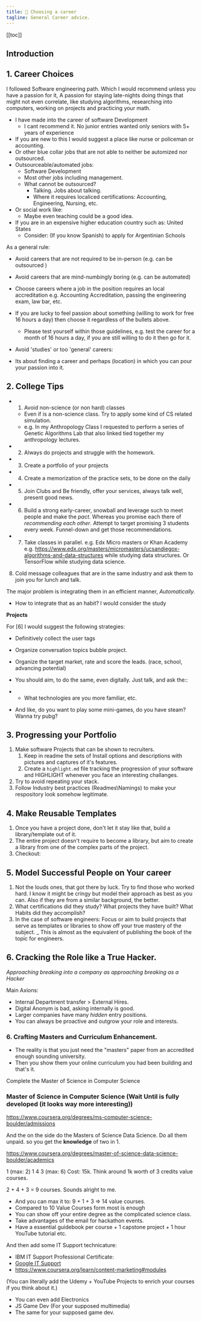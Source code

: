 ```yaml
---
title: 💼 Choosing a career
tagline: General Career advice.
---
```



[[toc]]



## Introduction


## 1. Career Choices

I followed Software engineering path. Which I would recommend unless you have a passion for it, A passion for staying late-nights doing things that might not even correlate, like studying algorithms, researching into computers, working on projects and practicing your math.

- I have made into the career of software Development
  - I cant recommend it. No junior entries wanted only seniors with 5+ years of experience
- If you are new to this I would suggest a place like nurse or policeman or accounting.
- Or other blue collar jobs that are not able to neither be automized nor outsourced.
- Outsourceable/automated jobs: 
  - Software Development
  - Most other jobs including management.
  - What cannot be outsourced?
    - Talking. Jobs about talking.
    - Where it requires localiced certifications: Accounting, Engineering, Nursing, etc.
- Or social work like:
  - Maybe even teaching could be a good idea.
- If you are in an expensive higher education country such as: United States
	- Consider: (If you know Spanish) to apply for Argentinian Schools

As a general rule:
- Avoid careers that are not required to be in-person (e.g. can be outsourced )
- Avoid careers that are mind-numbingly boring (e.g. can be automated)
- Choose careers where a job in the position requires an local accreditation e.g. Accounting Accreditation, passing the engineering exam, law bar, etc.
- If you are lucky to feel passion about something (willing to work for free 16 hours a day) then choose it regardless of the bullets above.
  - Please test yourself within those guidelines, e.g. test the career for a month of 16 hours a day, if you are still willing to do it then go for it.
- Avoid 'studies' or too 'general' careers: 

- Its about finding a career and perhaps (location) in which you can pour your passion into it.

## 2. College Tips

- 1. Avoid non-science (or non hard) classes
	- Even if is a non-science class. Try to apply some kind of CS related simulation.
	- e.g. In my Anthropology Class I requested to perform a series of Genetic Algorithms Lab that also linked tied together my anthropology lectures.
- 2. Always do projects and struggle with the homework.
- 3. Create a portfolio of your projects
- 4. Create a memorization of the practice sets, to be done on the daily
- 5. Join Clubs and Be friendly, offer your services, always talk well, present good news.
- 6. Build a strong early-career, snowball and leverage such to meet people and make the *pact*. Whereas you promise each there of *recommending each other*. Attempt to target promising 3 students every week. Funnel-down and get those recommendations.
- 7. Take classes in parallel. e.g. Edx Micro masters or Khan Academy e.g. 
https://www.edx.org/masters/micromasters/ucsandiegox-algorithms-and-data-structures while studying data structures. Or TensorFlow while studying data science.
8. Cold message colleagues that are in the same industry and ask them to join you for lunch and talk.



The major problem is integrating them in an efficient manner, *Automatically.*
- How to integrate that as an habit? I would consider the study

**Projects**

For [6] I would suggest the following strategies:

- Definitively collect the user tags
- Organize conversation topics bubble project.
- Organize the target market, rate and score the leads. (race, school, advancing potential)

- You should aim, to do the same, even digitally. Just talk, and ask the::
- - What technologies are you more familiar, etc.
- And like, do you want to play some mini-games, do you have steam? Wanna try pubg?


## 3. Progressing your Portfolio

1. Make software Projects that can be shown to recruiters.
   1. Keep in readme the sets of Install options and descriptions with pictures and captures of it's features.
   2. Create a `highlight.md` file tracking the progression of your software and HIGHLIGHT whenever you face an interesting challanges.
2. Try to avoid repeating your stack.
3. Follow Industry best practices (Readmes\Namings) to make your respository look somehow legitimate.

## 4. Make Reusable Templates


1. Once you have a project done, don't let it stay like that, build a library/template out of it.
2. The entire project doesn't require to become a library, but aim to create a library from one of the complex parts of the project.
3. Checkout: 


## 5. Model Successful People on Your career

1. Not the louds ones, that got there by luck. Try to find those who worked hard. I know it might be cringy but model their approach as best as you can. Also if they are from a similar background, the better.
2. What certifications did they study? What projects they have built? What Habits did they accomplish?
3. In the case of software engineers: Focus or aim to build projects that serve as templates or libraries to show off your true mastery of the subject. _ This is almost as the equivalent of publishing the book of the topic for engineers.


## 6. Cracking the Role like a True Hacker.


*Approaching breaking into a company as approaching breaking as a Hacker*


Main Axions:
- Internal Department transfer > External Hires.
- Digital Anonym is bad, asking internally is good.
- Larger companies have many *hidden* entry positions.
- You can always be proactive and outgrow your role and interests.





































### 6. Crafting Masters and Curriculum Enhancement.

- The reality is that you just need the "masters" paper from an accredited enough sounding university.
- Then you show them your online curriculum you had been building and that's it.

Complete the Master of Science in Computer Science
### Master of Science in Computer Science (Wait Until is fully developed (it looks way more interesting))
https://www.coursera.org/degrees/ms-computer-science-boulder/admissions

And the on the side do the Masters of Science Data Science. Do all them unpaid. so you get the **knowledge** of two in 1.

https://www.coursera.org/degrees/master-of-science-data-science-boulder/academics

1 (max: 2)
1 
4
3 (max: 6)
Cost: 15k. Think around 1k worth of 3 credits value courses.

2 + 4 + 3 = 9 courses. Sounds alright to me.
- And you can max it to: 9 + 1 + 3 => 14 value courses.
- Compared to 10 Value Courses form most is enough
- You can show off your entire degree as the complicated science class.
- Take advantages of the email for hackathon events.
- Have a essential guidebook per course + 1 capstone project + 1 hour YouTube tutorial etc.

And then add some IT Support technicature:

- IBM IT Support Professional Certificate:
- [Google IT Support]()
- https://www.coursera.org/learn/content-marketing#modules

(You can literally add the Udemy + YouTube Projects to enrich your courses if you think about it.)
- You can even add Electronics
- JS Game Dev (For your supposed multimedia)
- The same for your supposed game dev.








